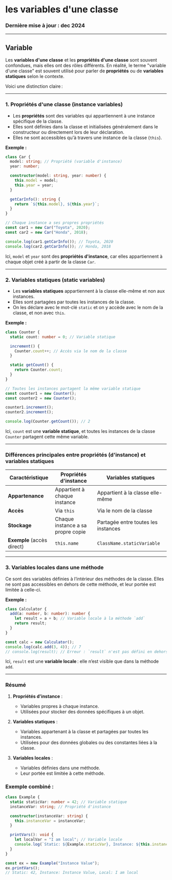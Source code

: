 # les variables d'une classe

### Dernière mise à jour : dec 2024


---

## **Variable**

Les **variables d'une classe** et les **propriétés d'une classe** sont souvent confondues, mais elles ont des rôles différents. En réalité, le terme "variable d'une classe" est souvent utilisé pour parler de **propriétés** ou de **variables statiques** selon le contexte.

Voici une distinction claire :

---

### 1. **Propriétés d'une classe (instance variables)**

- Les **propriétés** sont des variables qui appartiennent à une instance spécifique de la classe.
- Elles sont définies dans la classe et initialisées généralement dans le constructeur ou directement lors de leur déclaration.
- Elles ne sont accessibles qu'à travers une instance de la classe (`this`).

**Exemple :**

```typescript
class Car {
  model: string; // Propriété (variable d'instance)
  year: number;

  constructor(model: string, year: number) {
    this.model = model;
    this.year = year;
  }

  getCarInfo(): string {
    return `${this.model}, ${this.year}`;
  }
}

// Chaque instance a ses propres propriétés
const car1 = new Car("Toyota", 2020);
const car2 = new Car("Honda", 2018);

console.log(car1.getCarInfo()); // Toyota, 2020
console.log(car2.getCarInfo()); // Honda, 2018
```

Ici, `model` et `year` sont des **propriétés d'instance**, car elles appartiennent à chaque objet créé à partir de la classe `Car`.

---

### 2. **Variables statiques (static variables)**

- Les **variables statiques** appartiennent à la classe elle-même et non aux instances.
- Elles sont partagées par toutes les instances de la classe.
- On les déclare avec le mot-clé `static` et on y accède avec le nom de la classe, et non avec `this`.

**Exemple :**

```typescript
class Counter {
  static count: number = 0; // Variable statique

  increment() {
    Counter.count++; // Accès via le nom de la classe
  }

  static getCount() {
    return Counter.count;
  }
}

// Toutes les instances partagent la même variable statique
const counter1 = new Counter();
const counter2 = new Counter();

counter1.increment();
counter2.increment();

console.log(Counter.getCount()); // 2
```

Ici, `count` est une **variable statique**, et toutes les instances de la classe `Counter` partagent cette même variable.

---

### Différences principales entre propriétés (d'instance) et variables statiques

| **Caractéristique**        | **Propriétés d'instance**                     | **Variables statiques**                     |
|-----------------------------|-----------------------------------------------|---------------------------------------------|
| **Appartenance**            | Appartient à chaque instance                 | Appartient à la classe elle-même            |
| **Accès**                   | Via `this`                                   | Via le nom de la classe                     |
| **Stockage**                | Chaque instance a sa propre copie            | Partagée entre toutes les instances         |
| **Exemple** (accès direct)  | `this.name`                                  | `ClassName.staticVariable`                  |

---

### 3. **Variables locales dans une méthode**

Ce sont des variables définies à l’intérieur des méthodes de la classe. Elles ne sont pas accessibles en dehors de cette méthode, et leur portée est limitée à celle-ci.

**Exemple :**

```typescript
class Calculator {
  add(a: number, b: number): number {
    let result = a + b; // Variable locale à la méthode `add`
    return result;
  }
}

const calc = new Calculator();
console.log(calc.add(3, 4)); // 7
// console.log(result); // Erreur : `result` n'est pas défini en dehors de `add`
```

Ici, `result` est une **variable locale** : elle n’est visible que dans la méthode `add`.

---

### Résumé

1. **Propriétés d'instance** :
   - Variables propres à chaque instance.
   - Utilisées pour stocker des données spécifiques à un objet.

2. **Variables statiques** :
   - Variables appartenant à la classe et partagées par toutes les instances.
   - Utilisées pour des données globales ou des constantes liées à la classe.

3. **Variables locales** :
   - Variables définies dans une méthode.
   - Leur portée est limitée à cette méthode.

### Exemple combiné :

```typescript
class Example {
  static staticVar: number = 42; // Variable statique
  instanceVar: string; // Propriété d'instance

  constructor(instanceVar: string) {
    this.instanceVar = instanceVar;
  }

  printVars(): void {
    let localVar = "I am local"; // Variable locale
    console.log(`Static: ${Example.staticVar}, Instance: ${this.instanceVar}, Local: ${localVar}`);
  }
}

const ex = new Example("Instance Value");
ex.printVars();
// Static: 42, Instance: Instance Value, Local: I am local
```
